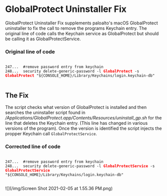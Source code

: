 # GlobalProtect Uninstaller Fix

GlobalProtect Uninstaller Fix supplements paloalto's macOS GlobalProtect uninstaller to fix the call to remove the programs Keychain entry. The original line of code calls the Keychain service as GlobalProtect but should be calling it as GlobalProtectService.

###  Original line of code

<pre>
	<code>
247...	#remove password entry from keychain
248...	security delete-generic-password -l <strong style="color:red;">GlobalProtect</strong> -s <strong style="color:red;">GlobalProtect</strong> "${CONSOLE_HOME}/Library/Keychains/login.keychain-db"
	</code>
</pre>

## The Fix
The script checks what version of GlobalProtect is installed and then searches the uninstaller script found in */Applications/GlobalProtect.app/Contents/Resources/uninstall_gp.sh* for the line that deletes the Keychain entry. (This line has changed in various versions of the program). Once the version is identified the script injects the propper Keychain call `GlobalProtectService`.

### Corrected line of code

<pre>
	<code>
247...	#remove password entry from keychain
248...	security delete-generic-password -l <strong style="color:red;">GlobalProtectService</strong> -s <strong style="color:red;">GlobalProtectService</strong> "${CONSOLE_HOME}/Library/Keychains/login.keychain-db"
	</code>
</pre>

![](/img/Screen Shot 2021-02-05 at 1.55.36 PM.png)






